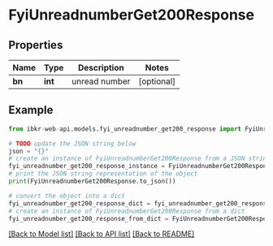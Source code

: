 # FyiUnreadnumberGet200Response


## Properties

Name | Type | Description | Notes
------------ | ------------- | ------------- | -------------
**bn** | **int** | unread number | [optional] 

## Example

```python
from ibkr-web-api.models.fyi_unreadnumber_get200_response import FyiUnreadnumberGet200Response

# TODO update the JSON string below
json = "{}"
# create an instance of FyiUnreadnumberGet200Response from a JSON string
fyi_unreadnumber_get200_response_instance = FyiUnreadnumberGet200Response.from_json(json)
# print the JSON string representation of the object
print(FyiUnreadnumberGet200Response.to_json())

# convert the object into a dict
fyi_unreadnumber_get200_response_dict = fyi_unreadnumber_get200_response_instance.to_dict()
# create an instance of FyiUnreadnumberGet200Response from a dict
fyi_unreadnumber_get200_response_from_dict = FyiUnreadnumberGet200Response.from_dict(fyi_unreadnumber_get200_response_dict)
```
[[Back to Model list]](../README.md#documentation-for-models) [[Back to API list]](../README.md#documentation-for-api-endpoints) [[Back to README]](../README.md)


